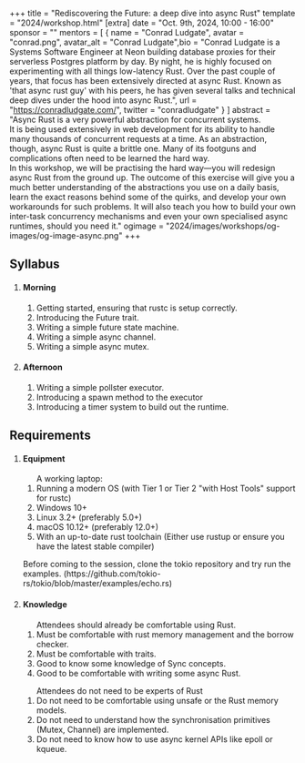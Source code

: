 +++
title = "Rediscovering the Future: a deep dive into async Rust"
template = "2024/workshop.html"
[extra]
  date = "Oct. 9th, 2024, 10:00 - 16:00"
  sponsor = ""
  mentors = [
    { name = "Conrad Ludgate", avatar = "conrad.png", avatar_alt = "Conrad Ludgate",bio = "Conrad Ludgate is a Systems Software Engineer at Neon building database proxies for their serverless Postgres platform by day. By night, he is highly focused on experimenting with all things low-latency Rust. Over the past couple of years, that focus has been extensively directed at async Rust. Known as 'that async rust guy' with his peers, he has given several talks and technical deep dives under the hood into async Rust.", url = "https://conradludgate.com/", twitter = "conradludgate" }
  ]
  abstract = "Async Rust is a very powerful abstraction for concurrent systems. <br>It is being used extensively in web development for its ability to handle many thousands of concurrent requests at a time. As an abstraction, though, async Rust is quite a brittle one. Many of its footguns and complications often need to be learned the hard way. <br>In this workshop, we will be practising the hard way—you will redesign async Rust from the ground up. The outcome of this exercise will give you a much better understanding of the abstractions you use on a daily basis, learn the exact reasons behind some of the quirks, and develop your own workarounds for such problems. It will also teach you how to build your own inter-task concurrency mechanisms and even your own specialised async runtimes, should you need it."
  ogimage = "2024/images/workshops/og-images/og-image-async.png"
+++

<div class="syllabus mb-10">
  <h2 class="my-7">Syllabus</h2>
  <ol>
   <li class="mb-7 border">
      <h4 class="p-4 border-b">Morning</h4>
      <div class="p-4 mw-80">
        <p>
        <ol>
          <li>Getting started, ensuring that rustc is setup correctly.</li>
          <li>Introducing the Future trait.</li>
          <li>Writing a simple future state machine.</li>
          <li>Writing a simple async channel.</li>
          <li>Writing a simple async mutex.</li>
        </ol>
        </p>
      </div>
    </li>
    <li class="mb-7 border">
      <h4 class="p-4 border-b">Afternoon</h4>
      <div class="p-4 mw-80">
        <p>
        <ol>
          <li>Writing a simple pollster executor.</li>
          <li>Introducing a spawn method to the executor</li>
          <li>Introducing a timer system to build out the runtime.</li>
        </ol>
        </p>
      </div>
    </li>
  </ol>
</div>
<div class="requirements mb-10">
  <h2 class="my-7">Requirements</h2>
  <ol>
    <li><h4 class="p-4">Equipment</h4>
    <div class="p-4 mw-80">
      <p>
      <ol>A working laptop:
        <li>Running a modern OS (with Tier 1 or Tier 2 "with Host Tools" support for rustc)</li>
        <li>Windows 10+</li>
        <li>Linux 3.2+ (preferably 5.0+)</li>
        <li>macOS 10.12+ (preferably 12.0+)</li>
        <li>With an up-to-date rust toolchain (Either use rustup or ensure you have the latest stable compiler)</li>
      </ol>
        <p>Before coming to the session, clone the tokio repository and try run the examples. (https://github.com/tokio-rs/tokio/blob/master/examples/echo.rs)</p>
      </p>
    </div>
    </li>
    <li><h4 class="p-4">Knowledge</h4>
    <div class="p-4 mw-80">
      <p>
      <ol>Attendees should already be comfortable using Rust.
        <li>Must be comfortable with rust memory management and the borrow checker.</li>
        <li>Must be comfortable with traits.</li>
        <li>Good to know some knowledge of Sync concepts.</li>
        <li>Good to be comfortable with writing some async Rust.</li>
      </ol>
      <ol>Attendees do not need to be experts of Rust
        <li>Do not need to be comfortable using unsafe or the Rust memory models.</li>
        <li>Do not need to understand how the synchronisation primitives (Mutex, Channel) are implemented.</li>
        <li>Do not need to know how to use async kernel APIs like epoll or kqueue.</li>
      </ol>
      </p>
    </div>
    </li>
</div>
